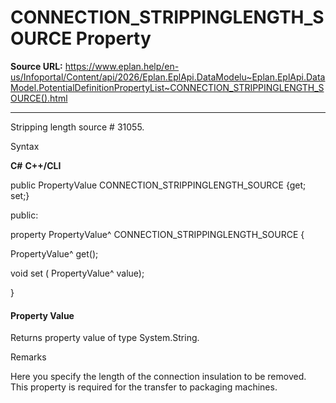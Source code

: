 # CONNECTION_STRIPPINGLENGTH_SOURCE Property

**Source URL:** https://www.eplan.help/en-us/Infoportal/Content/api/2026/Eplan.EplApi.DataModelu~Eplan.EplApi.DataModel.PotentialDefinitionPropertyList~CONNECTION_STRIPPINGLENGTH_SOURCE().html

---

Stripping length source # 31055.

Syntax

**C#**
**C++/CLI**


public PropertyValue CONNECTION_STRIPPINGLENGTH_SOURCE {get; set;}

public:

property PropertyValue^ CONNECTION_STRIPPINGLENGTH_SOURCE {

   PropertyValue^ get();

   void set (    PropertyValue^ value);

}


#### Property Value

Returns property value of type System.String.

Remarks

Here you specify the length of the connection insulation to be removed. This property is required for the transfer to packaging machines.
